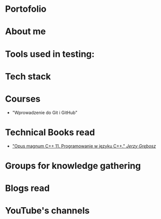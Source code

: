 # Portofolio
# About me
# Tools used in testing:
# Tech stack
# Courses
  * "Wprowadzenie do Git i GitHub" 
# Technical Books read
  * ["Opus magnum C++ 11. Programowanie w języku C++." _Jerzy Grębosz_](https://helion.pl/ksiazki/opus-magnum-c-11-programowanie-w-jezyku-c-wydanie-ii-poprawione-komplet-jerzy-grebosz,ocpp12.htm#format/d) 
# Groups for knowledge gathering
# Blogs read
# YouTube's channels
